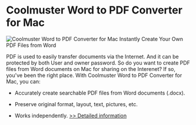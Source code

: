 # Coolmuster Word to PDF Converter for Mac
![Coolmuster Word to PDF Converter for Mac](https://mycommerce.akamaized.net/api/pimages/P300882042/BIG/300882042.PNG)
Instantly Create Your Own PDF Files from Word

PDF is used to easily transfer documents via the Internet. And it can be protected by both User and owner password. So do you want to create PDF files from Word documents on Mac for sharing on the Interenet? If so, you've been the right place. With Coolmuster Word to PDF Converter for Mac, you can:

* Accurately create searchable PDF files from Word documents (.docx).

* Preserve original format, layout, text, pictures, etc.

* Works independently.
[>> Detailed information](https://secure.shareit.com/shareit/product.html?productid=300882042&affiliateid=200057808)